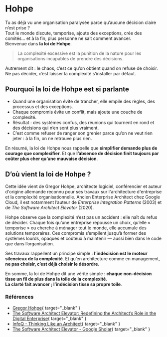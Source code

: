 # Hohpe

Tu as déjà vu une organisation paralysée parce qu’aucune décision claire n’est prise ?  
Tout le monde discute, temporise, ajoute des exceptions, crée des comités… et à la fin, plus personne ne sait comment avancer.  
Bienvenue dans **la loi de Hohpe**.

> La complexité excessive est la punition de la nature pour les organisations incapables de prendre des décisions.

Autrement dit : le chaos, c’est ce qu’on obtient quand on refuse de choisir.  
Ne pas décider, c’est laisser la complexité s’installer par défaut.

## Pourquoi la loi de Hohpe est si parlante

* Quand une organisation évite de trancher, elle empile des règles, des processus et des exceptions.
* Chaque compromis évite un conflit, mais ajoute une couche de complexité.
* Résultat : des systèmes confus, des réunions qui tournent en rond et des décisions qui n’en sont plus vraiment.
* C’est comme refuser de ranger son grenier parce qu’on ne veut rien jeter : à la fin, on ne retrouve plus rien.

En résumé, la loi de Hohpe nous rappelle que **simplifier demande plus de courage que complexifier**.
Et que **l’absence de décision finit toujours par coûter plus cher qu’une mauvaise décision**.

## D’où vient la loi de Hohpe ?

Cette idée vient de Gregor Hohpe, architecte logiciel, conférencier et auteur d'origine allemande reconnu pour ses travaux sur l'architecture d'entreprise et la complexité organisationnelle.
Ancien Enterprise Architect chez Google Cloud, il est notamment l’auteur de _Enterprise Integration Patterns_ (2003) et de _The Software Architect Elevator_ (2020).

Hohpe observe que la complexité n’est pas un accident : elle naît du refus de décider.
Chaque fois qu’une entreprise repousse un choix, qu’elle « temporise » ou cherche à ménager tout le monde, elle accumule des solutions temporaires.
Ces compromis s’empilent jusqu’à former des systèmes lourds, opaques et coûteux à maintenir — aussi bien dans le code que dans l’organisation.

Ses travaux rappellent un principe simple : **l’indécision est le moteur silencieux de la complexité**. Et qu’en architecture comme en management, **ne pas choisir, c’est déjà choisir le désordre**.

En somme, la loi de Hohpe dit une vérité simple : **chaque non-décision tisse un fil de plus dans la toile de la complexité**.  
**La clarté fait avancer ; l’indécision tisse sa propre toile**.

### Références

* [Gregor Hohpe](https://architectelevator.com/){ target="_blank" }
* [The Software Architect Elevator: Redefining the Architect’s Role in the Digital Enterprise](https://www.amazon.fr/Software-Architect-Elevator-Redefining-Architects/dp/1492077542){ target="_blank" }
* [InfoQ - Thinking Like an Architect](https://www.infoq.com/presentations/architect-lessons/){ target="_blank" }
* [The Software Architect Elevator - Google Sholar](https://books.google.fr/books?hl=fr&lr=&id=X-_bDwAAQBAJ&oi=fnd&pg=PR4&dq=Gregor+Hohpe+on+Simplicity,+Architecture,+and+Decision-Making&ots=lChU0hzBD4&sig=Endj-CcH4gYSMWY-3Ghy3Z5wUO8#v=onepage&q=Gregor%20Hohpe%20on%20Simplicity%2C%20Architecture%2C%20and%20Decision-Making&f=false){ target="_blank" }
